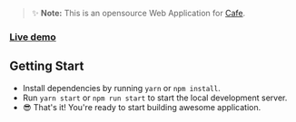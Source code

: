 > ✨ **Note:** This is an opensource Web Application for [Cafe](https://react-quick-food.firebaseapp.com/).

### [Live demo](https://aar-pvt-ltd-main.vercel.app/)

## Getting Start

- Install dependencies by running `yarn` or `npm install`.
- Run `yarn start` or `npm run start` to start the local development server.
- 😎 That's it! You're ready to start building awesome application.
